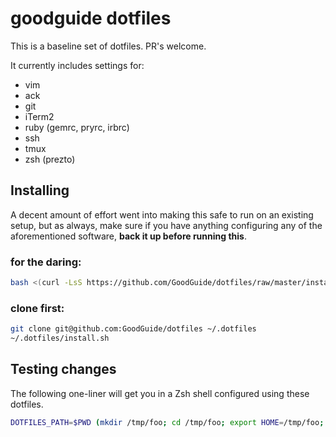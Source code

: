 # goodguide dotfiles

This is a baseline set of dotfiles. PR's welcome.

It currently includes settings for:

- vim
- ack
- git
- iTerm2
- ruby (gemrc, pryrc, irbrc)
- ssh
- tmux
- zsh (prezto)

## Installing

A decent amount of effort went into making this safe to run on an existing setup, but as always, make sure if you have anything configuring any of the aforementioned software, **back it up before running this**.

### for the daring:
```sh
bash <(curl -LsS https://github.com/GoodGuide/dotfiles/raw/master/install.sh)
```

### clone first:

```sh
git clone git@github.com:GoodGuide/dotfiles ~/.dotfiles
~/.dotfiles/install.sh
```

## Testing changes

The following one-liner will get you in a Zsh shell configured using these
dotfiles.

```bash
DOTFILES_PATH=$PWD (mkdir /tmp/foo; cd /tmp/foo; export HOME=/tmp/foo; $DOTFILES_PATH/install.sh; zsh)
```
